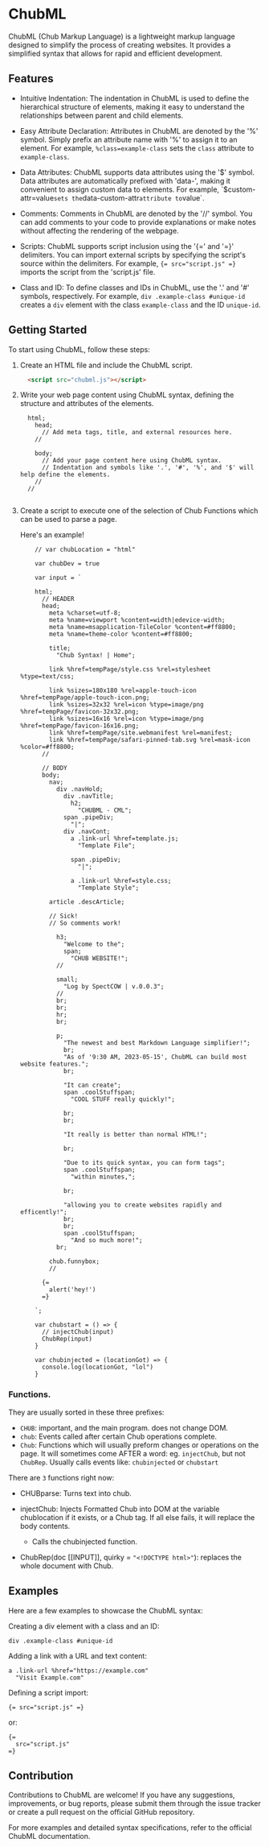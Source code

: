 # ChubML

ChubML (Chub Markup Language) is a lightweight markup language designed to simplify the process of creating websites. It provides a simplified syntax that allows for rapid and efficient development.

## Features

- Intuitive Indentation: The indentation in ChubML is used to define the hierarchical structure of elements, making it easy to understand the relationships between parent and child elements.

- Easy Attribute Declaration: Attributes in ChubML are denoted by the '%' symbol. Simply prefix an attribute name with '%' to assign it to an element. For example, `%class=example-class` sets the `class` attribute to `example-class`.

- Data Attributes: ChubML supports data attributes using the '$' symbol. Data attributes are automatically prefixed with 'data-', making it convenient to assign custom data to elements. For example, `$custom-attr=value` sets the `data-custom-attr` attribute to `value`.

- Comments: Comments in ChubML are denoted by the '//' symbol. You can add comments to your code to provide explanations or make notes without affecting the rendering of the webpage.

- Scripts: ChubML supports script inclusion using the '{=' and '=}' delimiters. You can import external scripts by specifying the script's source within the delimiters. For example, `{= src="script.js" =}` imports the script from the 'script.js' file.

- Class and ID: To define classes and IDs in ChubML, use the '.' and '#' symbols, respectively. For example, `div .example-class #unique-id` creates a `div` element with the class `example-class` and the ID `unique-id`.

## Getting Started

To start using ChubML, follow these steps:

1. Create an HTML file and include the ChubML script.
    ```html
      <script src="chubml.js"></script>
    ```

2. Write your web page content using ChubML syntax, defining the structure and attributes of the elements.
    ```chubml
      html;
        head;
          // Add meta tags, title, and external resources here.
        //
        
        body;
          // Add your page content here using ChubML syntax.
          // Indentation and symbols like '.', '#', '%', and '$' will help define the elements.
        //
      //
  
   ```

3. Create a script to execute one of the selection of Chub Functions which can be used to parse a page.

    Here's an example!

    ```chubml
        // var chubLocation = "html"
    
        var chubDev = true
        
        var input = `
        
        html;
          // HEADER
          head;
            meta %charset=utf-8;
            meta %name=viewport %content=width|edevice-width;
            meta %name=msapplication-TileColor %content=#ff8800;
            meta %name=theme-color %content=#ff8800;
            
            title;
              "Chub Syntax! | Home";
            
            link %href=tempPage/style.css %rel=stylesheet %type=text/css;
            
            link %sizes=180x180 %rel=apple-touch-icon %href=tempPage/apple-touch-icon.png;
            link %sizes=32x32 %rel=icon %type=image/png %href=tempPage/favicon-32x32.png;
            link %sizes=16x16 %rel=icon %type=image/png %href=tempPage/favicon-16x16.png;
            link %href=tempPage/site.webmanifest %rel=manifest;
            link %href=tempPage/safari-pinned-tab.svg %rel=mask-icon %color=#ff8800;
          //
          
          // BODY
          body;
            nav;
              div .navHold;
                div .navTitle;
                  h2;
                    "CHUBML - CML";
                span .pipeDiv;
                  "|";
                div .navCont;
                  a .link-url %href=template.js;
                    "Template File";
                  
                  span .pipeDiv;
                    "|";
                    
                  a .link-url %href=style.css;
                    "Template Style";
        
            article .descArticle;
            
            // Sick!
            // So comments work!
            
              h3;
                "Welcome to the";
                span;
                  "CHUB WEBSITE!";
              // 
              
              small;
                "Log by SpectCOW | v.0.0.3";
              // 
              br;
              br;
              hr;
              br;
              
              p;
                "The newest and best Markdown Language simplifier!";
                br;
                "As of '9:30 AM, 2023-05-15', ChubML can build most website features.";
                br;
                
                "It can create";
                span .coolStuffspan;
                  "COOL STUFF really quickly!";
                
                br;
                br;
        
                "It really is better than normal HTML!";
        
                br;
                
                "Due to its quick syntax, you can form tags";
                span .coolStuffspan;
                  "within minutes,";
                
                br;
                
                "allowing you to create websites rapidly and efficently!";
                br;
                br;
                span .coolStuffspan;
                  "And so much more!";
              br;
        
            chub.funnybox;
            // 
        
          {=
            alert('hey!')
          =}
          
        `;
        
        var chubstart = () => {
          // injectChub(input)
          ChubRep(input)
        }
        
        var chubinjected = (locationGot) => {
          console.log(locationGot, "lol")
        }
    ```

### Functions.

They are usually sorted in these three prefixes:
- `CHUB`: 
  important, and the main program.
  does not change DOM.
- `chub`:
  Events called after certain Chub operations complete.  
- `Chub`:
  Functions which will usually preform changes or operations on the page.
  It will sometimes come AFTER a word: eg. `injectChub`, but not `ChubRep`.
  Usually calls events like: `chubinjected` or `chubstart`
  
There are `3` functions right now:
- CHUBparse: Turns text into chub.

- injectChub: Injects Formatted Chub into DOM at the variable chublocation if it exists, or a Chub tag. If all else fails, it will replace the body contents.

  - Calls the chubinjected function. 

- ChubRep(doc [[INPUT]], quirky = `"<!DOCTYPE html>"`): replaces the whole document with Chub.

## Examples

Here are a few examples to showcase the ChubML syntax:

  Creating a div element with a class and an ID:

    div .example-class #unique-id
      
Adding a link with a URL and text content:

    a .link-url %href="https://example.com"
      "Visit Example.com"

Defining a script import:

    {= src="script.js" =}

  or:
    
    {= 
      src="script.js" 
    =}

## Contribution

Contributions to ChubML are welcome! If you have any suggestions, improvements, or bug reports, please submit them through the issue tracker or create a pull request on the official GitHub repository.

For more examples and detailed syntax specifications, refer to the official ChubML documentation.